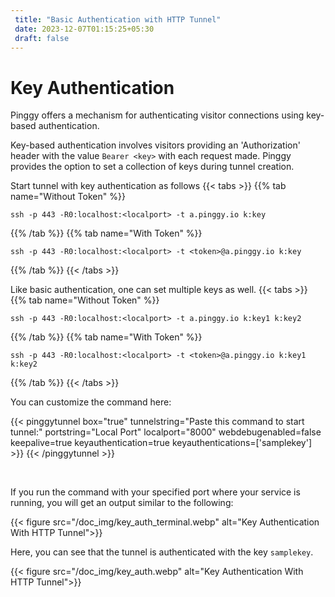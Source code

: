 ```yaml
---
 title: "Basic Authentication with HTTP Tunnel" 
 date: 2023-12-07T01:15:25+05:30
 draft: false 
---
```


# Key Authentication

Pinggy offers a mechanism for authenticating visitor connections using key-based authentication. 

Key-based authentication involves visitors providing an 'Authorization' header with the value `Bearer <key>` with each request made. Pinggy provides the option to set a collection of keys during tunnel creation.

Start tunnel with key authentication as follows
{{< tabs >}}
{{% tab name="Without Token" %}}
```
ssh -p 443 -R0:localhost:<localport> -t a.pinggy.io k:key
```
{{% /tab %}}
{{% tab name="With Token" %}}
```
ssh -p 443 -R0:localhost:<localport> -t <token>@a.pinggy.io k:key
```
{{% /tab %}}
{{< /tabs >}}

Like basic authentication, one can set multiple keys as well.
{{< tabs >}}
{{% tab name="Without Token" %}}
```
ssh -p 443 -R0:localhost:<localport> -t a.pinggy.io k:key1 k:key2
```
{{% /tab %}}
{{% tab name="With Token" %}}
```
ssh -p 443 -R0:localhost:<localport> -t <token>@a.pinggy.io k:key1 k:key2
```
{{% /tab %}}
{{< /tabs >}}

You can customize the command here:

{{< pinggytunnel box="true" tunnelstring="Paste this command to start tunnel:" portstring="Local Port" localport="8000" webdebugenabled=false 
keepalive=true keyauthentication=true keyauthentications=['samplekey'] >}}
{{< /pinggytunnel >}}

&nbsp;

If you run the command with your specified port where your service is running, you will get an output similar to the following:

{{< figure src="/doc_img/key_auth_terminal.webp" alt="Key Authentication With HTTP Tunnel">}}

Here, you can see that the tunnel is authenticated with the key `samplekey`.

{{< figure src="/doc_img/key_auth.webp" alt="Key Authentication With HTTP Tunnel">}}